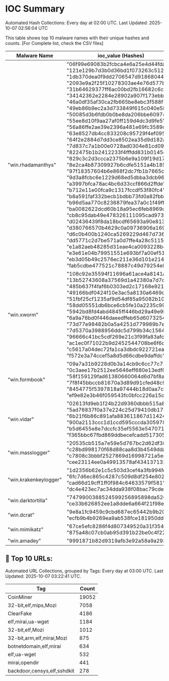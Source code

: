 # IOC Summary

Automated Hash Collections: Every day at 02:00 UTC. Last Updated: 2025-10-07 02:56:04 UTC

This table shows top 10 malware names with their unique hashes and counts. [For Complete list, check the CSV files]

| Malware Name | ioc_value (Hashes) | Count |
|--------------|--------------------|-------|
|  "win.rhadamanthys" |  "06f99e69083b2fcbca4e6a25e4d44fda"<br> "121e129b7d3b0d36bd1f073263c51242"<br> "1db370dea0f9dd2706547d91868044e7"<br> "2093e9a2f25f10278303ae4e76d577b1"<br> "31b64629377ff6ac00bd2fb16682c6c3"<br> "34142362e2284e28902a907f173ebbfc"<br> "46a0df35af30ca2fb665be8ebc3f588f"<br> "49eb86b9ec2a3d733849f615c040e580"<br> "50085d3b6fdb0b0be8da206bbe609749"<br> "55ee8d10f9aa27af0ff159d4dc3d9fe5"<br> "56a86ffe2ae39e2396a481e69fc3589c"<br> "63e8527db4cc833208c95729f4ef095f"<br> "64f2e2884d7dd3ce8502ea35d9d182a0"<br> "7d837c7a1b00e0728ad0304e81cd09ff"<br> "822475b1b2412233f4fffdd831b0145e"<br> "829c3c2d3ccca2375b6e9a109f19d171"<br> "8e2ca4b87309927b6cdfe5151a4b185f"<br> "97f18357604b6e868f2dc7fb1b7665c8"<br> "9d3a8fcbc6e1229d68ed5dbba3dcb962"<br> "a3997bfca78ac4bc6d33ccf866d2ffde"<br> "b712e11e00fca9c1317fccdf53f80fc4"<br> "b8a591faf332becb1bdbb73fd0a82fbb"<br> "b96d5aa770c8236879fea37a0c1f49ff"<br> "ba0082622dcd60b18a95ec6feb8969c4"<br> "cb8c95dab49e478326111095cad97378"<br> "d02436439f8da18bcdf65693a90e8133"<br> "d380766570b4629c0a09736906a169ae"<br> "d6c0b400b1240ca5269229d467d73647"<br> "dd5771c2d7be571a0d7ffe4a28c51155"<br> "e1a82aeb48285d31eae4ca0093228b4d"<br> "e3e61e04b79951551e693bf7a00ef519"<br> "eb3d05b49c2576ec211e36d101e21407"<br> "fab5cdbe477521c78887c49d79254e0f" | 33 |
|  "win.xworm" |  "108c92e35594f11696a61ace4a8141ac"<br> "13b52743608a37569d1a42380a7d7c00"<br> "485b637f4faf6b0303ed2c17168e921d"<br> "49166bdf0424f10e3ac5a8130a6469dc"<br> "51fbf25cf1235af9d54df85a95082b10"<br> "58dd05551db6bce6cb5fe10a2235c996"<br> "5942bd8fd4abd4845ff446bd29a49e9b"<br> "6a9a76bd0f446daeedffeb65d6073254"<br> "73d77e98482b0a5a4251d779989b7e1d"<br> "7d5370a3988956ddc5d799b34c156467"<br> "96666c41bc5cdf269e21c3f99fa83afc"<br> "ac1ec0f71022b9d2452544708be6f6da"<br> "c5617a04dec72fa1ca3dbdc922721ea9"<br> "f572e3a74ccef5a8d5d66cdbe9daffdc" | 14 |
|  "win.formbook" |  "09a7a31b9228d0b3a14cb9c6cc77c71c"<br> "0c3aee17b2512ee5646eff680e13edf0"<br> "58f159129fad61380660064d6d7bf8a9"<br> "7f8f45bbccb81670a3d89d91cfed48c9"<br> "8454775f5397818a97444b18d0aa7cf3"<br> "ef9e82e3b46f059543fc0bfcc226a15c" | 6 |
|  "win.vidar" |  "02613fd9eb1f24b22d9360dbbb515a86"<br> "5ad76837f0a37e224c25d79410db178e"<br> "6b21f6b86c891afa883611867d114241"<br> "900a2113ccc1d1ccd595cccda305978d"<br> "b5d6455e8e7dccfc35ef5563e5470714"<br> "f365bbc67fbd869ddbecefcadd517305" | 6 |
|  "win.masslogger" |  "20535cb515a7e59e5d767bc2d62df384"<br> "c28bd998170f68d88caa8d3b4549ddad"<br> "c7808c3bbbf2527869d16998721a5ee2"<br> "cee23114ee0a49913578af4341371328" | 4 |
|  "win.krakenkeylogger" |  "1d2356b62e1c5c503d3cef4a3fb994fd"<br> "6fc7d6ec865c4287c509d8df254e8029"<br> "cad66d19cff1ff0f984c64633579f581"<br> "dc4e423ec7ac34dda938f08bac79cde4" | 4 |
|  "win.darktortilla" |  "7479900388524599256895898da52666"<br> "ce33b626852ee1a8dde6a664f21f98e8" | 2 |
|  "win.dcrat" |  "9e8a1fc9459c9cbd687ec65442b9b20b"<br> "ecfb9b4b9269ea9ab538fce181950dd9" | 2 |
|  "win.mimikatz" |  "67ce5efc8286f4d807349520a31f354b"<br> "875a48c07cb0ab95d391b22be0c4f225" | 2 |
|  "win.amadey" |  "9991871b82d9319afb3e92a58a9a2937" | 1 |

<!-- url_summary_start -->
## 🔗 Top 10 URLs:

Automated URL Collections, grouped by Tags: Every day at 03:00 UTC. Last Updated: 2025-10-07 03:22:41 UTC.

| Tag | Count |
|-----|-------|
| CoinMiner | 19052 |
| 32-bit,elf,mips,Mozi | 7058 |
| ClearFake | 4186 |
| elf,mirai,ua-wget | 1184 |
| 32-bit,elf,Mozi | 1012 |
| 32-bit,arm,elf,mirai,Mozi | 875 |
| botnetdomain,elf,mirai | 634 |
| elf,ua-wget | 532 |
| mirai,opendir | 441 |
| backdoor,censys,elf,sshdkit | 278 |
<!-- url_summary_end -->
